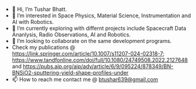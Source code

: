- 👋 Hi, I’m Tushar Bhatt.
- 👀 I’m interested in Space Physics, Material Science, Instrumentation and AI with Robotics.
- 🌱 I’m currently exploring with differnt projects include Spacecraft Data Ananlysis, Radio Observations, AI and Robotics.
- 💞️ I’m looking to collaborate on the same development programs.
- Check my publications @ https://link.springer.com/article/10.1007/s11207-024-02318-7; https://www.tandfonline.com/doi/full/10.1080/24749508.2022.2127648 and https://pubs.aip.org/aip/adv/article/6/9/095224/878349/BN-BNSiO2-sputtering-yield-shape-profiles-under
- 📫 How to reach me contact me @ btushar639@gmail.com

<!---
tushar-tb2/tushar-tb2 is a ✨ special ✨ repository because its `README.md` (this file) appears on your GitHub profile.
You can click the Preview link to take a look at your changes.
--->
